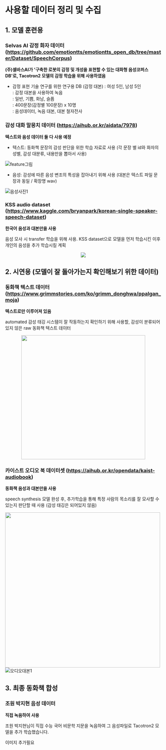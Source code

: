 # 사용할 데이터 정리 및 수집

## 1. 모델 훈련용
### Selvas AI 감정 화자 데이터 (https://github.com/emotiontts/emotiontts_open_db/tree/master/Dataset/SpeechCorpus)

**(주)셀바스AI가 '구축한 로봇의 감정 및 개성을 표현할 수 있는 대화형 음성코퍼스 DB'로, Tacotron2 모델의 감정 학습을 위해 사용하였음**

- 감정 표현 기술 연구를 위한 연구용 DB (감정 대본) : 여성 5인, 남성 5인  
		: 감정 대본을 사용하여 녹음  
		: 일반, 기쁨, 화남, 슬픔  
    : 400문장(감정별 100문장) x 10명  
    : 음성데이터, 녹음 대본, 대본 철자전사  

### 감성 대화 말뭉치 데이터 (https://aihub.or.kr/aidata/7978)
**텍스트와 음성 데이터 둘 다 사용 예정**
  - 텍스트: 동화책 문장의 감성 판단을 위한 학습 자료로 사용 (각 문장 별 id와 화자의 성별, 감성 대분류, 내용만을 뽑아서 사용)
  
  ![feature그림](https://user-images.githubusercontent.com/80621384/126633249-dbbde35d-0f23-4ab3-9ea5-8790c9718ef0.png)

  - 음성: 감성에 따른 음성 변조의 특성을 잡아내기 위해 사용 (대본은 텍스트 파일 문장과 동일 / 확장명 wav)
  
  ![음성사진1](https://user-images.githubusercontent.com/80621384/126633992-656ce39e-997c-4af5-bd54-75e808375b00.png)


### KSS audio dataset (https://www.kaggle.com/bryanpark/korean-single-speaker-speech-dataset) 
**한국어 음성과 대본만을 사용**

음성 모사 시 transfer 학습을 위해 사용. KSS dataset으로 모델을 먼저 학습시킨 이후 개인의 음성을 추가 학습시킬 계획 

<p align="center"><img src="https://user-images.githubusercontent.com/80621384/126634266-cbeb4c56-07db-4937-9ace-3e793b85a357.png"></p>

## 2. 시연용 (모델이 잘 돌아가는지 확인해보기 위한 데이터)

### 동화책 텍스트 데이터(https://www.grimmstories.com/ko/grimm_donghwa/ppalgan_moja)
**텍스트로만 이루어져 있음**

automated 감성 태깅 시스템이 잘 작동하는지 확인하기 위해 사용할, 감성이 분류되어 있지 않은 raw 동화책 텍스트 데이터

<p align="center"><img src="https://user-images.githubusercontent.com/80621384/126634820-89deea72-28db-4f5b-9d51-0dba6d0ee49f.png", width="400"></p>

### 카이스트 오디오 북 데이터셋 (https://aihub.or.kr/opendata/kaist-audiobook) 
**동화책 음성과 대본만을 사용**

speech synthesis 모델 완성 후, 추가학습을 통해 특정 사람의 목소리를 잘 모사할 수 있는지 판단할 때 사용 (감성 태깅은 되어있지 않음)

<img src="https://user-images.githubusercontent.com/80621384/126635356-86b3f30a-d34d-44ef-a3ca-0f4f24653302.png" width="500">![오디오대본1](https://user-images.githubusercontent.com/80621384/126635379-18183d97-4c8f-4c76-9f19-757f430128a9.png)

## 3. 최종 동화책 합성

### 조원 박지현 음성 데이터
**직접 녹음하여 사용**

조원 박지현님이 직접 수능 국어 비문학 지문을 녹음하여 그 음성파일로 Tacotron2 모델을 추가 학습했습니다.

이미지 추가필요
